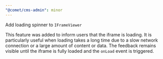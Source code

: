 ```yaml
---
"@comet/cms-admin": minor
---
```


Add loading spinner to `IFrameViewer`

This feature was added to inform users that the iframe is loading. It is particularly useful when loading takes a long time due to a slow network connection or a large amount of content or data. The feedback remains visible until the iframe is fully loaded and the `onLoad` event is triggered.
